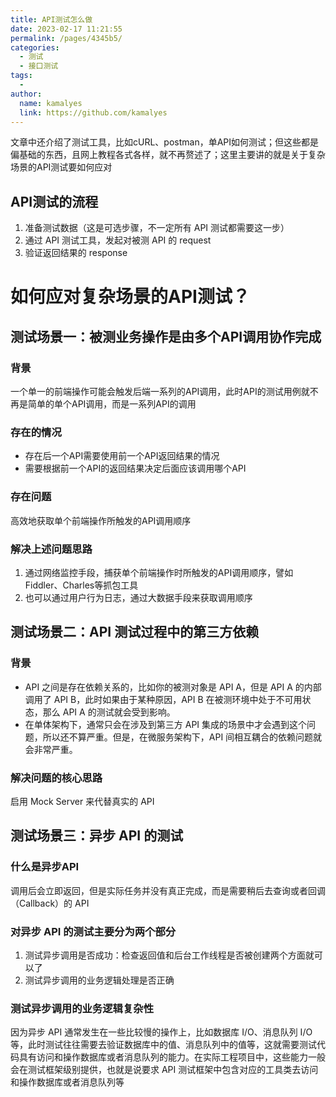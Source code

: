```yaml
---
title: API测试怎么做
date: 2023-02-17 11:21:55
permalink: /pages/4345b5/
categories:
  - 测试
  - 接口测试
tags:
  - 
author: 
  name: kamalyes
  link: https://github.com/kamalyes
---
```


文章中还介绍了测试工具，比如cURL、postman，单API如何测试；但这些都是偏基础的东西，且网上教程各式各样，就不再赘述了；这里主要讲的就是关于复杂场景的API测试要如何应对

API测试的流程
--------

1.  准备测试数据（这是可选步骤，不一定所有 API 测试都需要这一步）
2.  通过 API 测试工具，发起对被测 API 的 request
3.  验证返回结果的 response

如何应对复杂场景的API测试？
===============

测试场景一：被测业务操作是由多个API调用协作完成
-------------------------

### 背景

一个单一的前端操作可能会触发后端一系列的API调用，此时API的测试用例就不再是简单的单个API调用，而是一系列API的调用

### 存在的情况

*   存在后一个API需要使用前一个API返回结果的情况
*   需要根据前一个API的返回结果决定后面应该调用哪个API

### 存在问题

高效地获取单个前端操作所触发的API调用顺序

### 解决上述问题思路

1.  通过网络监控手段，捕获单个前端操作时所触发的API调用顺序，譬如Fiddler、Charles等抓包工具
2.  也可以通过用户行为日志，通过大数据手段来获取调用顺序

测试场景二：API 测试过程中的第三方依赖
---------------------

### 背景

*   API 之间是存在依赖关系的，比如你的被测对象是 API A，但是 API A 的内部调用了 API B，此时如果由于某种原因，API B 在被测环境中处于不可用状态，那么 API A 的测试就会受到影响。
*   在单体架构下，通常只会在涉及到第三方 API 集成的场景中才会遇到这个问题，所以还不算严重。但是，在微服务架构下，API 间相互耦合的依赖问题就会非常严重。

### 解决问题的核心思路

启用 Mock Server 来代替真实的 API

测试场景三：异步 API 的测试
----------------

### 什么是异步API

调用后会立即返回，但是实际任务并没有真正完成，而是需要稍后去查询或者回调（Callback）的 API

### 对异步 API 的测试主要分为两个部分

1.  测试异步调用是否成功：检查返回值和后台工作线程是否被创建两个方面就可以了
2.  测试异步调用的业务逻辑处理是否正确

### 测试异步调用的业务逻辑复杂性

因为异步 API 通常发生在一些比较慢的操作上，比如数据库 I/O、消息队列 I/O 等，此时测试往往需要去验证数据库中的值、消息队列中的值等，这就需要测试代码具有访问和操作数据库或者消息队列的能力。在实际工程项目中，这些能力一般会在测试框架级别提供，也就是说要求 API 测试框架中包含对应的工具类去访问和操作数据库或者消息队列等
